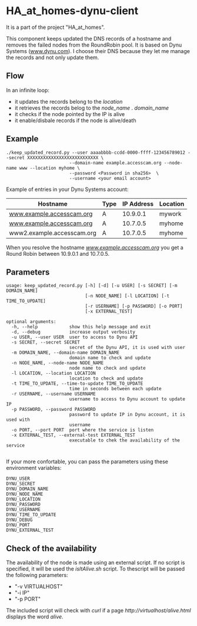 # HA_at_homes-dynu-client
It is a part of the project "HA_at_homes".

This component keeps updated the DNS records of a hostname and removes the failed nodes from the RoundRobin pool.
It is based on Dynu Systems (www.dynu.com). I choose their DNS because they let me manage the records and not only update them.

Flow
------
In an infinite loop: 
- it updates the records belong to the _location_
- it retrieves the records belog to the _node_name_ . _domain_name_
- it checks if the node pointed by the IP is alive
- it enable/disbale records if the node is alive/death

Example
-------
```
./keep_updated_record.py --user aaaabbbb-ccdd-0000-ffff-123456789012 --secret XXXXXXXXXXXXXXXXXXXXXXXXXXX \
                        --domain-name example.accesscam.org --node-name www --location myhome \
                        --password <Password in sha256>  \
                        --username <your email account> 
```
Example of entries in your Dynu Systems account:


Hostname | Type | IP Address | Location
---------| -----|------------|---------
www.example.accesscam.org | A | 10.9.0.1 | mywork
www.example.accesscam.org | A | 10.7.0.5 | myhome
www2.example.accesscam.org | A | 10.7.0.5 | myhome

When you resolve the hostname _www.example.accesscam.org_ you get a Round Robin between 10.9.0.1 and 10.7.0.5.


Parameters
----------
```
usage: keep_updated_record.py [-h] [-d] [-u USER] [-s SECRET] [-m DOMAIN_NAME]
                              [-n NODE_NAME] [-l LOCATION] [-t TIME_TO_UPDATE]
                              [-r USERNAME] [-p PASSWORD] [-o PORT]
                              [-x EXTERNAL_TEST]

optional arguments:
  -h, --help            show this help message and exit
  -d, --debug           increase output verbosity
  -u USER, --user USER  user to access to Dynu API
  -s SECRET, --secret SECRET
                        secret of the Dynu API, it is used with user
  -m DOMAIN_NAME, --domain-name DOMAIN_NAME
                        domain name to check and update
  -n NODE_NAME, --node-name NODE_NAME
                        node name to check and update
  -l LOCATION, --location LOCATION
                        location to check and update
  -t TIME_TO_UPDATE, --time-to-update TIME_TO_UPDATE
                        time in seconds between each update
  -r USERNAME, --username USERNAME 
                        username to access to Dynu account to update IP               
  -p PASSWORD, --password PASSWORD 
                        password to update IP in Dynu account, it is used with 
                        username    
  -o PORT, --port PORT  port where the service is listen                                                
  -x EXTERNAL_TEST, --external-test EXTERNAL_TEST      
                        executable to chek the availability of the service  
                        
```
If your more confortable, you can pass the parameters using these environment variables:
```
DYNU_USER
DYNU_SECRET
DYNU_DOMAIN_NAME
DYNU_NODE_NAME
DYNU_LOCATION
DYNU_PASSWORD
DYNU_USERNAME
DYNU_TIME_TO_UPDATE
DYNU_DEBUG
DYNU_PORT
DYNU_EXTERNAL_TEST
```

Check of the availability
-------------------------
The availability of the node is made using an external script. If no script is specified, it will be used the _isItAlive.sh_ script.
To thescript will be passed the following parameters:
- "-v VIRTUALHOST"
- "-i IP"
- "-p PORT"

The included script will check with _curl_ if a page _http://virtualhost/alive.html_ displays the word _alive_.
